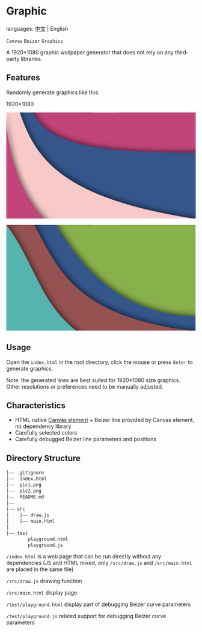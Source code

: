 # Graphic

languages: [中文](./README.md) | English

`Canvas` `Beizer` `Graphics`


A 1920*1080 graphic wallpaper generator that does not rely on any third-party libraries.

## Features

Randomly generate graphics like this:

1920*1080

![pic1](https://github.com/YuYoung32/Graphic/blob/master/pic1.png)

![pic2](https://github.com/YuYoung32/Graphic/blob/master/pic2.png)

## Usage

Open the `index.html` in the root directory, click the mouse or press `Enter` to generate graphics.

Note: the generated lines are best suited for 1920*1080 size graphics. Other resolutions or preferences need to be manually adjusted.

## Characteristics

- HTML native [Canvas element](https://developer.mozilla.org/en-US/docs/Web/HTML/Element/canvas) + Beizer line provided by Canvas element, no dependency library
- Carefully selected colors
- Carefully debugged Beizer line parameters and positions

## Directory Structure

```text
│—— .gitignore
│——  index.html 
│——  pic1.png
│——  pic2.png
│——  README.md
│——
|—— src
│    |—— draw.js 
│    |—— main.html
│
|—— test
        playground.html
        playground.js
```

`/index.html` is a web page that can be run directly without any dependencies (JS and HTML mixed, only `/src/draw.js` and `/src/main.html` are placed in the same file)

`/src/draw.js` drawing function

`/src/main.html` display page

`/test/playground.html` display part of debugging Beizer curve parameters

`/test/playground.js` related support for debugging Beizer curve parameters
